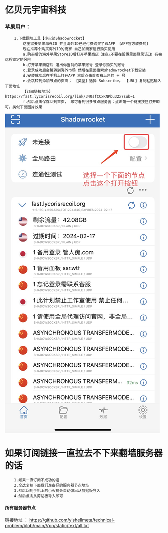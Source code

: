 # 亿贝元宇宙科技
 


### 苹果用户： 
        1.下载翻墙工具【小火箭Shadowrocket】
            这里需要苹果海外ID 并且海外ID已经付费购买了该APP 【APP官方收费的】
            现在推荐个购买海外ID的商家 自己加商家进行购买使用
            a.购买后的海外苹果StoreID后打开苹果商店 注意⚠️不要在设置里面登录该ID 有被远程锁定的风险
            b.打开苹果商店后 退出你当前的苹果账号 登录你购买的账号
            c.登录成功后会跳转到海外市场 然后在里面搜索shadowrocket下载安装
            d.安装成功后在手机上打开APP 然后点击首页右上角的 ➕ 号
            e.会跳转到添加节点的页面； 【类型】选择 Subscribe。 【URL】复制粘贴输入下面地址
            【订阅链接地址】https://fast.lycorisrecoil.org/link/340sfCCxRNPbu32x?sub=1
            f.然后点击保存回到首页， 即可看到很多节点服务器；点击第一个链接按钮打开即可。类似下面图片效果

![示例图片](./static/images/1.png)

 

# 如果订阅链接一直拉去不下来翻墙服务器的话 
    
        1.如果一直订阅不成功的话 
        2.全选复制下面我们准备好的服务器节点地址 
        3.然后回到手机上的小火箭会自动弹出从剪贴板导入
        4.然后点击从剪贴板导入即可

#### 所有服务器节点

链接地址 ： https://github.com/yishellmeta/technical-problem/blob/main/Vpn/static/text/all.txt
 
    
        




